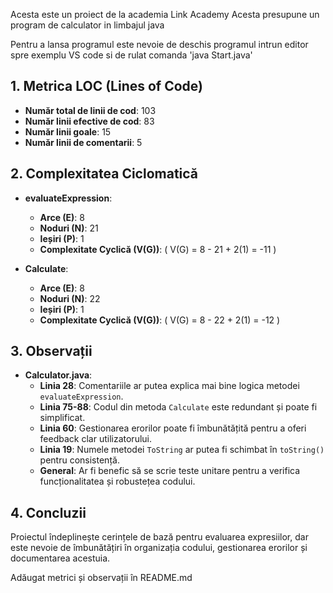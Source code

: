 Acesta este un proiect de la academia Link Academy
Acesta presupune un program de calculator in limbajul java

 Pentru a lansa programul este nevoie de deschis programul intrun editor spre exemplu VS code si de rulat comanda 'java Start.java'

## 1. Metrica LOC (Lines of Code)
- **Număr total de linii de cod**: 103
- **Număr linii efective de cod**: 83
- **Număr linii goale**: 15
- **Număr linii de comentarii**: 5

## 2. Complexitatea Ciclomatică
- **evaluateExpression**:
  - **Arce (E)**: 8
  - **Noduri (N)**: 21
  - **Ieșiri (P)**: 1
  - **Complexitate Cyclică (V(G))**: \( V(G) = 8 - 21 + 2(1) = -11 \)

- **Calculate**:
  - **Arce (E)**: 8
  - **Noduri (N)**: 22
  - **Ieșiri (P)**: 1
  - **Complexitate Cyclică (V(G))**: \( V(G) = 8 - 22 + 2(1) = -12 \)

## 3. Observații
- **Calculator.java**:
  - **Linia 28**: Comentariile ar putea explica mai bine logica metodei `evaluateExpression`.
  - **Linia 75-88**: Codul din metoda `Calculate` este redundant și poate fi simplificat.
  - **Linia 60**: Gestionarea erorilor poate fi îmbunătățită pentru a oferi feedback clar utilizatorului.
  - **Linia 19**: Numele metodei `ToString` ar putea fi schimbat în `toString()` pentru consistență.
  - **General**: Ar fi benefic să se scrie teste unitare pentru a verifica funcționalitatea și robustețea codului.

## 4. Concluzii
Proiectul îndeplinește cerințele de bază pentru evaluarea expresiilor, dar este nevoie de îmbunătățiri în organizația codului, gestionarea erorilor și documentarea acestuia.

Adăugat metrici și observații în README.md

